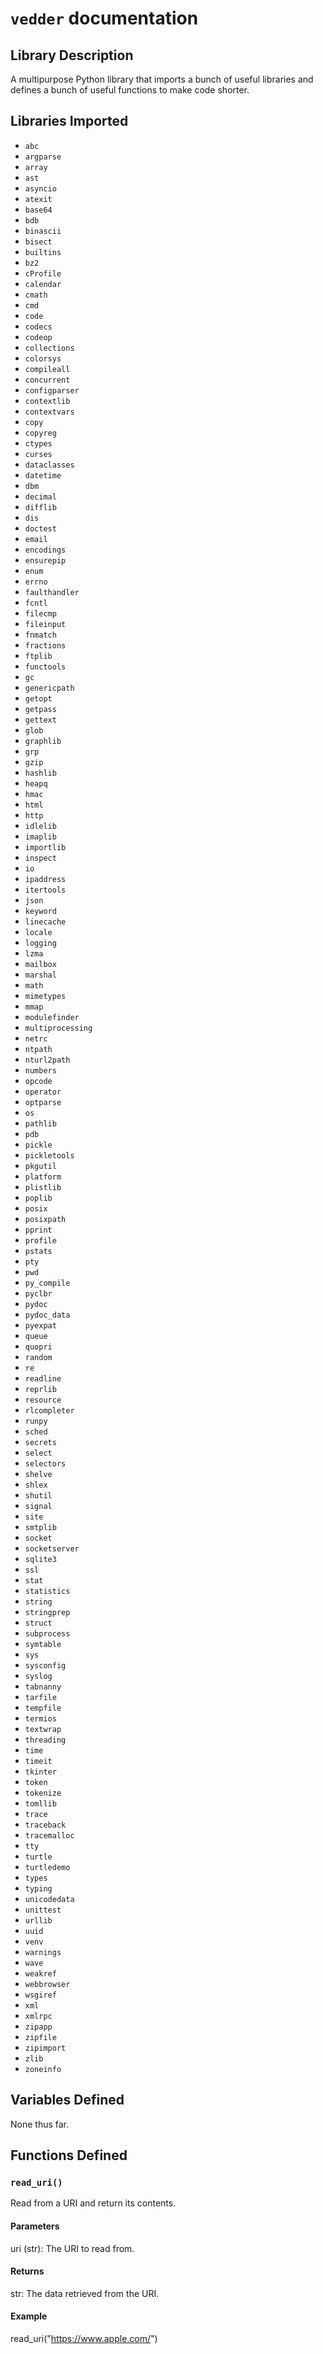 # `vedder` documentation
## Library Description
A multipurpose Python library that imports a bunch of useful libraries and defines a bunch of useful functions to make code shorter.
## Libraries Imported
- `abc`
- `argparse`
- `array`
- `ast`
- `asyncio`
- `atexit`
- `base64`
- `bdb`
- `binascii`
- `bisect`
- `builtins`
- `bz2`
- `cProfile`
- `calendar`
- `cmath`
- `cmd`
- `code`
- `codecs`
- `codeop`
- `collections`
- `colorsys`
- `compileall`
- `concurrent`
- `configparser`
- `contextlib`
- `contextvars`
- `copy`
- `copyreg`
- `ctypes`
- `curses`
- `dataclasses`
- `datetime`
- `dbm`
- `decimal`
- `difflib`
- `dis`
- `doctest`
- `email`
- `encodings`
- `ensurepip`
- `enum`
- `errno`
- `faulthandler`
- `fcntl`
- `filecmp`
- `fileinput`
- `fnmatch`
- `fractions`
- `ftplib`
- `functools`
- `gc`
- `genericpath`
- `getopt`
- `getpass`
- `gettext`
- `glob`
- `graphlib`
- `grp`
- `gzip`
- `hashlib`
- `heapq`
- `hmac`
- `html`
- `http`
- `idlelib`
- `imaplib`
- `importlib`
- `inspect`
- `io`
- `ipaddress`
- `itertools`
- `json`
- `keyword`
- `linecache`
- `locale`
- `logging`
- `lzma`
- `mailbox`
- `marshal`
- `math`
- `mimetypes`
- `mmap`
- `modulefinder`
- `multiprocessing`
- `netrc`
- `ntpath`
- `nturl2path`
- `numbers`
- `opcode`
- `operator`
- `optparse`
- `os`
- `pathlib`
- `pdb`
- `pickle`
- `pickletools`
- `pkgutil`
- `platform`
- `plistlib`
- `poplib`
- `posix`
- `posixpath`
- `pprint`
- `profile`
- `pstats`
- `pty`
- `pwd`
- `py_compile`
- `pyclbr`
- `pydoc`
- `pydoc_data`
- `pyexpat`
- `queue`
- `quopri`
- `random`
- `re`
- `readline`
- `reprlib`
- `resource`
- `rlcompleter`
- `runpy`
- `sched`
- `secrets`
- `select`
- `selectors`
- `shelve`
- `shlex`
- `shutil`
- `signal`
- `site`
- `smtplib`
- `socket`
- `socketserver`
- `sqlite3`
- `ssl`
- `stat`
- `statistics`
- `string`
- `stringprep`
- `struct`
- `subprocess`
- `symtable`
- `sys`
- `sysconfig`
- `syslog`
- `tabnanny`
- `tarfile`
- `tempfile`
- `termios`
- `textwrap`
- `threading`
- `time`
- `timeit`
- `tkinter`
- `token`
- `tokenize`
- `tomllib`
- `trace`
- `traceback`
- `tracemalloc`
- `tty`
- `turtle`
- `turtledemo`
- `types`
- `typing`
- `unicodedata`
- `unittest`
- `urllib`
- `uuid`
- `venv`
- `warnings`
- `wave`
- `weakref`
- `webbrowser`
- `wsgiref`
- `xml`
- `xmlrpc`
- `zipapp`
- `zipfile`
- `zipimport`
- `zlib`
- `zoneinfo`
## Variables Defined
None thus far.
## Functions Defined
### `read_uri()`
Read from a URI and return its contents.
#### Parameters
uri (str): The URI to read from.
#### Returns
str: The data retrieved from the URI.
#### Example
read_uri("https://www.apple.com/")